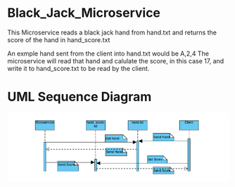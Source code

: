 # Black_Jack_Microservice

This Microservice reads a black jack hand from hand.txt and returns the score of the hand in hand_score.txt

An exmple hand sent from the client into hand.txt would be A,2,4
The microservice will read that hand and calulate the score, in this case 17, and write it to hand_score.txt to be read by the client. 

# UML Sequence Diagram
![UML Sequence Diagram](./UML_Diagram.png "UML Sequence Diagram")

